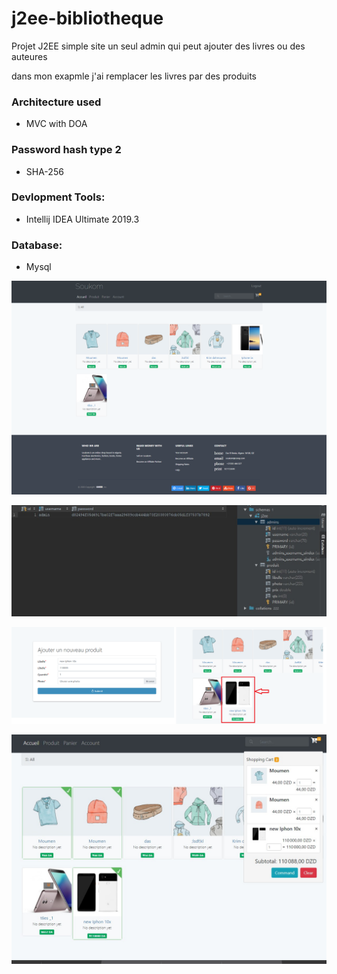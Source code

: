 # j2ee-bibliotheque
Projet J2EE simple site un seul admin qui peut ajouter des livres ou des auteures

dans mon exapmle j'ai remplacer les livres par des produits 

### Architecture used 
-	 MVC with DOA

### Password hash type 2
-	 SHA-256 
### Devlopment Tools:
-	 Intellij IDEA Ultimate 2019.3
### Database:
-	 Mysql


![pic](https://github.com/lahmidiamoumen/j2ee-bibliotheque/blob/master/screenshots/vendeure/accueil.png?raw=true)

![pic](https://github.com/lahmidiamoumen/j2ee-bibliotheque/blob/master/screenshots/admin.jpg?raw=true)

![pic](https://github.com/lahmidiamoumen/j2ee-bibliotheque/blob/master/screenshots/vendeure/ajouter%20produit.png?raw=true)

![pic](https://github.com/lahmidiamoumen/j2ee-bibliotheque/blob/master/screenshots/vendeure/ajouter%20panier%201.jpg?raw=true)
